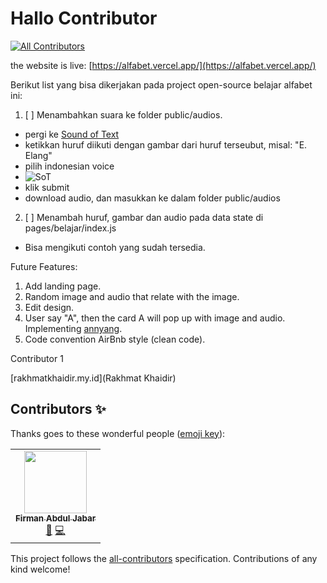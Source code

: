 # Hallo Contributor
<!-- ALL-CONTRIBUTORS-BADGE:START - Do not remove or modify this section -->
[![All Contributors](https://img.shields.io/badge/all_contributors-1-orange.svg?style=flat-square)](#contributors-)
<!-- ALL-CONTRIBUTORS-BADGE:END -->

the website is live: [https://alfabet.vercel.app/](https://alfabet.vercel.app/)

Berikut list yang bisa dikerjakan pada project open-source belajar alfabet ini:

1. [ ] Menambahkan suara ke folder public/audios.
  - pergi ke [Sound of Text](https://soundoftext.com/)
  - ketikkan huruf diikuti dengan gambar dari huruf terseubut, misal: "E. Elang"
  - pilih indonesian voice
  - ![SoT](https://i.ibb.co/MBMG2Xc/image.png)
  - klik submit
  - download audio, dan masukkan ke dalam folder public/audios
2. [ ] Menambah huruf, gambar dan audio pada data state di pages/belajar/index.js
  - Bisa mengikuti contoh yang sudah tersedia.

Future Features:
1. Add landing page.
2. Random image and audio that relate with the image.
3. Edit design.
4. User say "A", then the card A will pop up with image and audio. Implementing [annyang](https://github.com/TalAter/annyang).
5. Code convention AirBnb style (clean code).

Contributor 1

[rakhmatkhaidir.my.id](Rakhmat Khaidir)

## Contributors ✨

Thanks goes to these wonderful people ([emoji key](https://allcontributors.org/docs/en/emoji-key)):

<!-- ALL-CONTRIBUTORS-LIST:START - Do not remove or modify this section -->
<!-- prettier-ignore-start -->
<!-- markdownlint-disable -->
<table>
  <tr>
    <td align="center"><a href="http://firmanjabar.my.id"><img src="https://avatars1.githubusercontent.com/u/45032367?v=4" width="100px;" alt=""/><br /><sub><b>Firman Abdul Jabar</b></sub></a><br /><a href="#projectManagement-firmanjabar" title="Project Management">📆</a> <a href="https://github.com/firmanjabar/alfabet/commits?author=firmanjabar" title="Code">💻</a></td>
  </tr>
</table>

<!-- markdownlint-enable -->
<!-- prettier-ignore-end -->
<!-- ALL-CONTRIBUTORS-LIST:END -->

This project follows the [all-contributors](https://github.com/all-contributors/all-contributors) specification. Contributions of any kind welcome!
